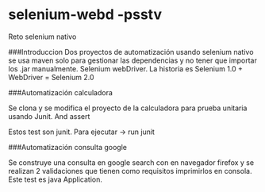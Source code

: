 # selenium-webd -psstv
Reto selenium nativo



###Introduccion
Dos proyectos de automatización usando  selenium nativo se usa maven solo para gestionar las dependencias y no tener que importar los .jar manualmente. 
Selenium webDriver.
La historia es Selenium 1.0 + WebDriver = Selenium 2.0

###Automatización calculadora

Se clona y se modifica el proyecto de la calculadora para prueba unitaria usando Junit. And assert 

Estos test son junit.
Para ejecutar → run junit

###Automatización consulta google
 
Se construye una consulta en google search con en navegador firefox y se realizan 2 validaciones 
que tienen como requisitos imprimirlos en consola.
Este test es java Application.


